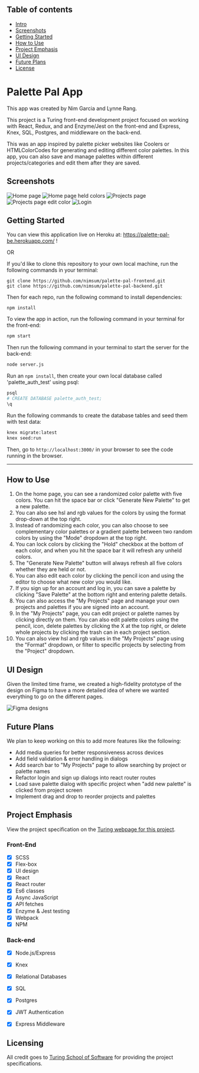 

## Table of contents
* [Intro](#Palette-Pal-App)
* [Screenshots](#Screenshots)
* [Getting Started](#Getting-Started)
* [How to Use](#How-to-Use)
* [Project Emphasis](#Project-Emphasis)
* [UI Design](#UI-Design)
* [Future Plans](#Future-Plans)
* [License](#License)


# Palette Pal App

This app was created by Nim Garcia and Lynne Rang.

This project is a Turing front-end development project focused on working with React, Redux, and and Enzyme/Jest on the front-end and Express, Knex, SQL, Postgres, and middleware on the back-end.

This was an app inspired by palette picker websites like Coolers or HTMLColorCodes for generating and editing different color palettes.  In this app, you can also save and manage palettes within different projects/categories and edit them after they are saved.


## Screenshots

![Home page](/screenshots/1.png)
![Home page held colors](/screenshots/2.png)
![Projects page](/screenshots/3.png)
![Projects page edit color](/screenshots/4.png)
![Login](/screenshots/5.png)


## Getting Started

You can view this application live on Heroku at: https://palette-pal-be.herokuapp.com/ !

OR

If you'd like to clone this repository to your own local machine, run the following commands in your terminal:

```shell
git clone https://github.com/nimsum/palette-pal-frontend.git
git clone https://github.com/nimsum/palette-pal-backend.git
```

Then for each repo, run the following command to install dependencies:

```shell
npm install
```

To view the app in action, run the following command in your terminal for the front-end:

```bash
npm start
```

Then run the following command in your terminal to start the server for the back-end:

```bash
node server.js
```

Run an ```npm install```, then create your own local database called 'palette_auth_test' using psql:

```bash
psql
# CREATE DATABASE palette_auth_test;
\q
```

Run the following commands to create the database tables and seed them with test data:

```bash
knex migrate:latest
knex seed:run
```

Then, go to `http://localhost:3000/` in your browser to see the code running in the browser.  

---

## How to Use

1. On the home page, you can see a randomized color palette with five colors.  You can hit the space bar or click "Generate New Palette" to get a new palette.
2. You can also see hsl and rgb values for the colors by using the format drop-down at the top right.
3. Instead of randomizing each color, you can also choose to see complementary color palettes or a gradient palette between two random colors by using the "Mode" dropdown at the top right.
4. You can lock colors by clicking the "Hold" checkbox at the bottom of each color, and when you hit the space bar it will refresh any unheld colors.
5. The "Generate New Palette" button will always refresh all five colors whether they are held or not.
6. You can also edit each color by clicking the pencil icon and using the editor to choose what new color you would like.
7. If you sign up for an account and log in, you can save a palette by clicking "Save Palette" at the bottom right and entering palette details.
8. You can also access the "My Projects" page and manage your own projects and palettes if you are signed into an account.
9. In the "My Projects" page, you can edit project or palette names by clicking directly on them.  You can also edit palette colors using the pencil, icon, delete palettes by clicking the X at the top right, or delete whole projects by clicking the trash can in each project section.
10. You can also view hsl and rgb values in the "My Projects" page using the "Format" dropdown, or filter to specific projects by selecting from the "Project" dropdown.


## UI Design

Given the limited time frame, we created a high-fidelity prototype of the design on Figma to have a more detailed idea of where we wanted everything to go on the different pages.

![Figma designs](/screenshots6/.png)


## Future Plans

We plan to keep working on this to add more features like the following:
- Add media queries for better responsiveness across devices
- Add field validation & error handling in dialogs
- Add search bar to "My Projects" page to allow searching by project or palette names
- Refactor login and sign up dialogs into react router routes
- Load save palette dialog with specific project when "add new palette" is clicked from project screen
- Implement drag and drop to reorder projects and palettes


## Project Emphasis

View the project specification on the <a href="http://frontend.turing.io/projects/palette-picker.html">Turing webpage for this project</a>.

### Front-End
- [x] SCSS
- [x] Flex-box
- [x] UI design
- [x] React
- [x] React router
- [x] Es6 classes
- [x] Async JavaScript
- [x] API fetches
- [x] Enzyme & Jest testing
- [x] Webpack
- [x] NPM

### Back-end
- [x] Node.js/Express
- [x] Knex
- [x] Relational Databases
- [x] SQL
- [x] Postgres
- [x] JWT Authentication
- [x] Express Middleware


## Licensing

All credit goes to <a href="turing.io">Turing School of Software</a> for providing the project specifications.
